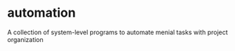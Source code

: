 # automation
A collection of system-level programs to automate menial tasks with project organization

